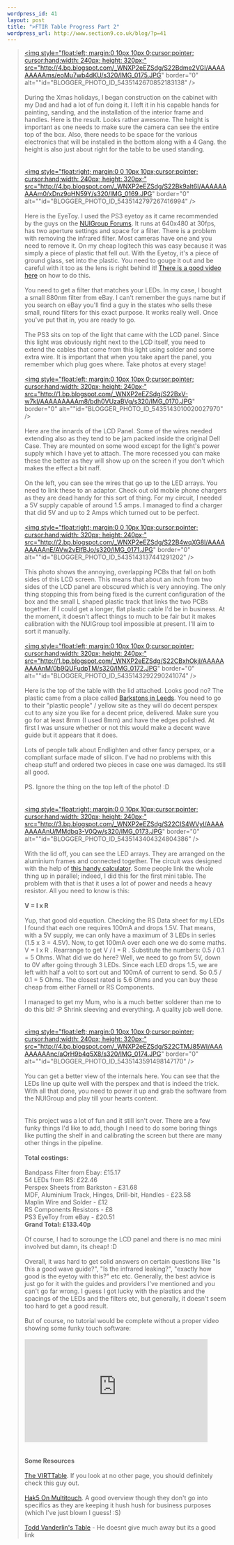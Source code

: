 ```yaml
--- 
wordpress_id: 41
layout: post
title: ">FTIR Table Progress Part 2"
wordpress_url: http://www.section9.co.uk/blog/?p=41
---
```

><a onblur="try {parent.deselectBloggerImageGracefully();} catch(e) {}" href="http://4.bp.blogspot.com/_WNXP2eEZSdg/S22Bdme2VGI/AAAAAAAAAms/eoMu7wb4dKU/s1600-h/IMG_0175.JPG"><img style="float:left; margin:0 10px 10px 0;cursor:pointer; cursor:hand;width: 240px; height: 320px;" src="http://4.bp.blogspot.com/_WNXP2eEZSdg/S22Bdme2VGI/AAAAAAAAAms/eoMu7wb4dKU/s320/IMG_0175.JPG" border="0" alt=""id="BLOGGER_PHOTO_ID_5435142670852183138" /></a><br /><br />During the Xmas holidays, I began construction on the cabinet with my Dad and had a lot of fun doing it. I left it in his capable hands for painting, sanding, and the installation of the interior frame and handles. Here is the result. Looks rather awesome. The height is important as one needs to make sure the camera can see the entire top of the box. Also, there needs to be space for the various electronics that will be installed in the bottom along with a 4 Gang. the height is also just about right for the table to be used standing. <br /><br /><br /><a onblur="try {parent.deselectBloggerImageGracefully();} catch(e) {}" href="http://4.bp.blogspot.com/_WNXP2eEZSdg/S22Bk9alt6I/AAAAAAAAAm0/xDnz9qHN59Y/s1600-h/IMG_0169.JPG"><img style="float:right; margin:0 0 10px 10px;cursor:pointer; cursor:hand;width: 240px; height: 320px;" src="http://4.bp.blogspot.com/_WNXP2eEZSdg/S22Bk9alt6I/AAAAAAAAAm0/xDnz9qHN59Y/s320/IMG_0169.JPG" border="0" alt=""id="BLOGGER_PHOTO_ID_5435142797267416994" /></a><br /><br />Here is the EyeToy. I used the PS3 eyetoy as it came recommended by the guys on the <a href="http://www.nuigroup.com/">NUIGroup Forums</a>. It runs at 640x480 at 30fps, has two aperture settings and space for a filter. There is a problem with removing the infrared filter. Most cameras have one and you need to remove it. On my cheap logitech this was easy because it was simply a piece of plastic that fell out. With the Eyetoy, it's a piece of ground glass, set into the plastic. You need to gouge it out and be careful with it too as the lens is right behind it! <a href="http://www.youtube.com/watch?v=7jJfuP7YgPA">There is a good video here</a> on how to do this. <br /><br />You need to get a filter that matches your LEDs. In my case, I bought a small 880nm filter from eBay. I can't remember the guys name but if you search on eBay you'll find a guy in the states who sells these small, round filters for this exact purpose. It works really well. Once you've put that in, you are ready to go.<br /><br />The PS3 sits on top of the light that came with the LCD panel. Since this light was obviously right next to the LCD itself, you need to extend the cables that come from this light using solder and some extra wire. It is important that when you take apart the panel, you remember which plug goes where. Take photos at every stage!<br /><br /><a onblur="try {parent.deselectBloggerImageGracefully();} catch(e) {}" href="http://1.bp.blogspot.com/_WNXP2eEZSdg/S22BxV-w7kI/AAAAAAAAAm8/bdh0VUzaBVg/s1600-h/IMG_0170.JPG"><img style="float:left; margin:0 10px 10px 0;cursor:pointer; cursor:hand;width: 320px; height: 240px;" src="http://1.bp.blogspot.com/_WNXP2eEZSdg/S22BxV-w7kI/AAAAAAAAAm8/bdh0VUzaBVg/s320/IMG_0170.JPG" border="0" alt=""id="BLOGGER_PHOTO_ID_5435143010020027970" /></a><br /><br />Here are the innards of the LCD Panel. Some of the wires needed extending also as they tend to be jam packed inside the original Dell Case. They are mounted on some wood except for the light's power supply which I have yet to attach. The more recessed you can make these the better as they will show up on the screen if you don't which makes the effect a bit naff. <br /><br />On the left, you can see the wires that go up to the LED arrays. You need to link these to an adaptor. Check out old mobile phone chargers as they are dead handy for this sort of thing. For my circuit, I needed a 5V supply capable of around 1.5 amps. I managed to find a charger that did 5V and up to 2 Amps which turned out to be perfect.<br /><br /><a onblur="try {parent.deselectBloggerImageGracefully();} catch(e) {}" href="http://2.bp.blogspot.com/_WNXP2eEZSdg/S22B4wqXG8I/AAAAAAAAAnE/AVw2vElfBJo/s1600-h/IMG_0171.JPG"><img style="float:right; margin:0 0 10px 10px;cursor:pointer; cursor:hand;width: 320px; height: 240px;" src="http://2.bp.blogspot.com/_WNXP2eEZSdg/S22B4wqXG8I/AAAAAAAAAnE/AVw2vElfBJo/s320/IMG_0171.JPG" border="0" alt=""id="BLOGGER_PHOTO_ID_5435143137441291202" /></a><br /><br />This photo shows the annoying, overlapping PCBs that fall on both sides of this LCD screen. This means that about an inch from two sides of the LCD panel are obscured which is very annoying. The only thing stopping this from being fixed is the current configuration of the box and the small L shaped plastic track that links the two PCBs together. If I could get a longer, flat plastic cable I'd be in business. At the moment, it doesn't affect things to much to be fair but it makes calibration with the NUIGroup tool impossible at present. I'll aim to sort it manually.<br /><br /><a onblur="try {parent.deselectBloggerImageGracefully();} catch(e) {}" href="http://1.bp.blogspot.com/_WNXP2eEZSdg/S22CBxhOkjI/AAAAAAAAAnM/0b9QUFudpTM/s1600-h/IMG_0172.JPG"><img style="float:left; margin:0 10px 10px 0;cursor:pointer; cursor:hand;width: 320px; height: 240px;" src="http://1.bp.blogspot.com/_WNXP2eEZSdg/S22CBxhOkjI/AAAAAAAAAnM/0b9QUFudpTM/s320/IMG_0172.JPG" border="0" alt=""id="BLOGGER_PHOTO_ID_5435143292290241074" /></a><br /><br />Here is the top of the table with the lid attached. Looks good no? The plastic came from a place called <a href="http://www.theplasticpeople.co.uk/">Barkstons in Leeds</a>. You need to go to their "plastic people" / yellow site as they will do decent perspex cut to any size you like for a decent price, delivered. Make sure you go for at least 8mm (I used 8mm) and have the edges polished. At first I was unsure whether or not this would make a decent wave guide but it appears that it does.<br /><br />Lots of people talk about Endlighten and other fancy perspex, or a compliant surface made of silicon. I've had no problems with this cheap stuff and ordered two pieces in case one was damaged. Its still all good.<br /><br />PS. Ignore the thing on the top left of the photo! :D<br /><br /><br /><a onblur="try {parent.deselectBloggerImageGracefully();} catch(e) {}" href="http://3.bp.blogspot.com/_WNXP2eEZSdg/S22CIS4WVyI/AAAAAAAAAnU/MMdbq3-V0Qw/s1600-h/IMG_0173.JPG"><img style="float:right; margin:0 0 10px 10px;cursor:pointer; cursor:hand;width: 320px; height: 240px;" src="http://3.bp.blogspot.com/_WNXP2eEZSdg/S22CIS4WVyI/AAAAAAAAAnU/MMdbq3-V0Qw/s320/IMG_0173.JPG" border="0" alt=""id="BLOGGER_PHOTO_ID_5435143404324804386" /></a><br /><br />With the lid off, you can see the LED arrays. They are arranged on the aluminium frames and connected together. The circuit was designed with the help of <a href="http://ledcalc.com/">this handy calculator</a>. Some people link the whole thing up in parallel; indeed, I did this for the first mini table. The problem with that is that it uses a lot of power and needs a heavy resistor. All you need to know is this:<br /><br /><span style="font-weight:bold;">V = I x R</span><br /><br />Yup, that good old equation. Checking the RS Data sheet for my LEDs I found that each one requires 100mA and drops 1.5V. That means, with a 5V supply, we can only have a maximum of 3 LEDs in series (1.5 x 3 = 4.5V). Now, to get 100mA over each one we do some maths. V = I x R . Rearrange to get V / I = R . Substitute the numbers: 0.5 / 0.1 = 5 Ohms. What did we do here? Well, we need to go from 5V, down to 0V after going through 3 LEDs. Since each LED drops 1.5, we are left with half a volt to sort out and 100mA of current to send. So 0.5 / 0.1 = 5 Ohms. The closest rated is 5.6 Ohms and you can buy these cheap from either Farnell or RS Components.  <br /><br />I managed to get my Mum, who is a much better solderer than me to do this bit! :P Shrink sleeving and everything. A quality job well done.<br /><br /><br /><a onblur="try {parent.deselectBloggerImageGracefully();} catch(e) {}" href="http://4.bp.blogspot.com/_WNXP2eEZSdg/S22CTMJ85WI/AAAAAAAAAnc/aOrH9b4q5X8/s1600-h/IMG_0174.JPG"><img style="float:left; margin:0 10px 10px 0;cursor:pointer; cursor:hand;width: 240px; height: 320px;" src="http://4.bp.blogspot.com/_WNXP2eEZSdg/S22CTMJ85WI/AAAAAAAAAnc/aOrH9b4q5X8/s320/IMG_0174.JPG" border="0" alt=""id="BLOGGER_PHOTO_ID_5435143591498147170" /></a><br /><br />You can get a better view of the internals here. You can see that the LEDs line up quite well with the perspex and that is indeed the trick. With all that done, you need to power it up and grab the software from the NUIGroup and play till your hearts content.<br /><br /><br />This project was a lot of fun and it still isn't over. There are a few funky things I'd like to add, though I need to do some boring things like putting the shelf in and calibrating the screen but there are many other things in the pipeline.<br /><br /><span style="font-weight:bold;">Total costings:</span><br /><br />Bandpass Filter from Ebay: £15.17<br />54 LEDs from RS: £22.46<br />Perspex Sheets from Barkston - £31.68<br />MDF, Aluminium Track, Hinges, Drill-bit, Handles - £23.58<br />Maplin Wire and Solder - £12<br />RS Components Resistors - £8<br />PS3 EyeToy from eBay - £20.51<br /><span style="font-weight:bold;">Grand Total: £133.40p</span> <br /><br />Of course, I had to scrounge the LCD panel and there is no mac mini involved but damn, its cheap! :D<br /><br />Overall, it was hard to get solid answers on certain questions like "Is this a good wave guide?", "Is the infrared leaking?", "exactly how good is the eyetoy with this?" etc etc. Generally, the best advice is just go for it with the guides and providers I've mentioned and you can't go far wrong. I guess I got lucky with the plastics and the spacings of the LEDs and the filters etc, but generally, it doesn't seem too hard to get a good result. <br /><br />But of course, no tutorial would be complete without a proper video showing some funky touch software:<br /><br /><object width="420" height="236"><param name="allowfullscreen" value="true" /><param name="allowscriptaccess" value="always" /><param name="movie" value="http://vimeo.com/moogaloop.swf?clip_id=9252405&amp;server=vimeo.com&amp;show_title=1&amp;show_byline=1&amp;show_portrait=0&amp;color=00ADEF&amp;fullscreen=1" /><embed src="http://vimeo.com/moogaloop.swf?clip_id=9252405&amp;server=vimeo.com&amp;show_title=1&amp;show_byline=1&amp;show_portrait=0&amp;color=00ADEF&amp;fullscreen=1" type="application/x-shockwave-flash" allowfullscreen="true" allowscriptaccess="always" width="420" height="236"></embed></object><br /><br /><br /><span style="font-weight:bold;">Some Resources</span><br /><br /><a href="http://johannesluderschmidt.de/">The VIRTTable</a>. If you look at no other page, you should definitely check this guy out.<br /><br /><a href="http://www.hak5.org/episodes/episode-624">Hak5 On Multitouch</a>. A good overview though they don't go into specifics as they are keeping it hush hush for business purposes (which I've just blown I guess! :S)<br /><br /><a href="http://toddvanderlin.com/2008/01/smart-surface/">Todd Vanderlin's Table</a> - He doesnt give much away but its a good link
